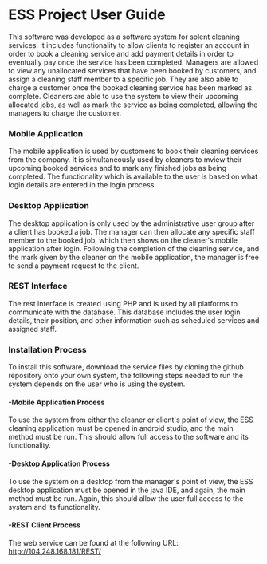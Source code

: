 # ESS Project User Guide
This software was developed as a software system for solent cleaning services. It includes functionality to allow clients to register an account in order to book a cleaning service and add payment details in order to eventually pay once the service has been completed. Managers are allowed to view any unallocated services that have been booked by customers, and assign a cleaning staff member to a specific job. They are also able to charge a customer once the booked cleaning service has been marked as complete. Cleaners are able to use the system to view their upcoming allocated jobs, as well as mark the service as being completed, allowing the managers to charge the customer.

### Mobile Application
The mobile application is used by customers to book their cleaning services from the company. It is simultaneously used by cleaners to mview their upcoming booked services and to mark any finished jobs as being completed. The functionality which is available to the user is based on what login details are entered in the login process.

### Desktop Application
The desktop application is only used by the administrative user group after a client has booked a job. The manager can then allocate any specific staff member to the booked job, which then shows on the cleaner's mobile application after login. Following the completion of the cleaning service, and the mark given by the cleaner on the mobile application, the manager is free to send a payment request to the client.

### REST Interface
The rest interface is created using PHP and is used by all platforms to communicate with the database. This database includes the user login details, their position, and other information such as scheduled services and assigned staff.

### Installation Process 
To install this software, download the service files by cloning the github repository onto your own system, the following steps needed to run the system depends on the user who is using the system.

#### -Mobile Application Process
To use the system from either the cleaner or client's point of view, the ESS cleaning application must be opened in android studio, and the main method must be run. This should allow full access to the software and its functionality.

#### -Desktop Application Process
To use the system on a desktop from the manager's point of view, the ESS desktop application must be opened in the java IDE, and again, the main method must be run. Again, this should allow the user full access to the system and its functionality.

#### -REST Client Process
The web service can be found at the following URL: http://104.248.168.181/REST/
